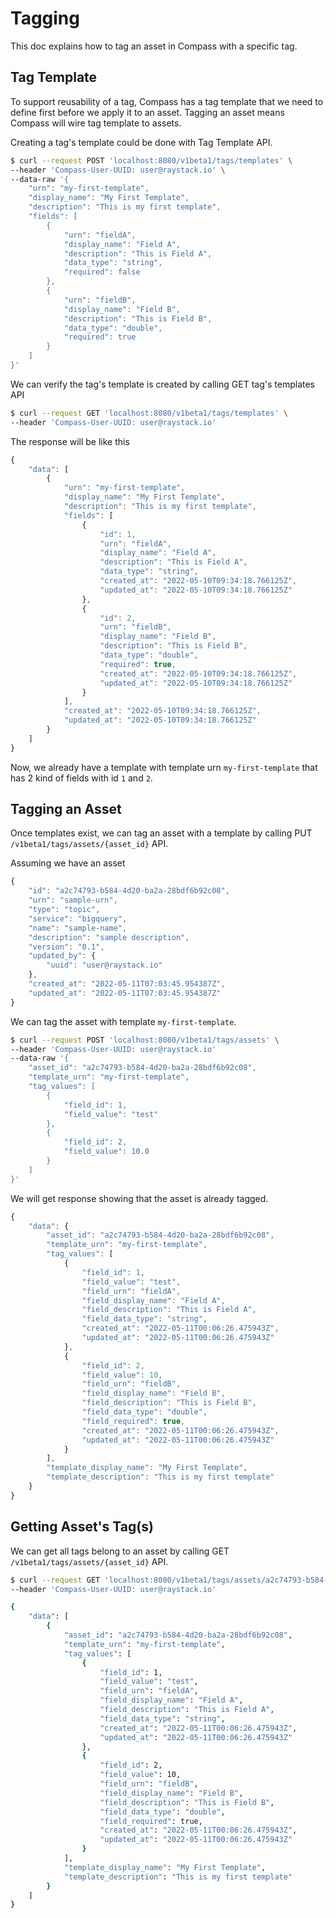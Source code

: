 # Tagging

This doc explains how to tag an asset in Compass with a specific tag.

## Tag Template

To support reusability of a tag, Compass has a tag template that we need to define first before we apply it to an asset. Tagging an asset means Compass will wire tag template to assets.

Creating a tag's template could be done with Tag Template API.

```bash
$ curl --request POST 'localhost:8080/v1beta1/tags/templates' \
--header 'Compass-User-UUID: user@raystack.io' \
--data-raw '{
    "urn": "my-first-template",
    "display_name": "My First Template",
    "description": "This is my first template",
    "fields": [
        {
            "urn": "fieldA",
            "display_name": "Field A",
            "description": "This is Field A",
            "data_type": "string",
            "required": false
        },
        {
            "urn": "fieldB",
            "display_name": "Field B",
            "description": "This is Field B",
            "data_type": "double",
            "required": true
        }
    ]
}'
```

We can verify the tag's template is created by calling GET tag's templates API

```bash
$ curl --request GET 'localhost:8080/v1beta1/tags/templates' \
--header 'Compass-User-UUID: user@raystack.io'
```

The response will be like this

```javascript
{
    "data": [
        {
            "urn": "my-first-template",
            "display_name": "My First Template",
            "description": "This is my first template",
            "fields": [
                {
                    "id": 1,
                    "urn": "fieldA",
                    "display_name": "Field A",
                    "description": "This is Field A",
                    "data_type": "string",
                    "created_at": "2022-05-10T09:34:18.766125Z",
                    "updated_at": "2022-05-10T09:34:18.766125Z"
                },
                {
                    "id": 2,
                    "urn": "fieldB",
                    "display_name": "Field B",
                    "description": "This is Field B",
                    "data_type": "double",
                    "required": true,
                    "created_at": "2022-05-10T09:34:18.766125Z",
                    "updated_at": "2022-05-10T09:34:18.766125Z"
                }
            ],
            "created_at": "2022-05-10T09:34:18.766125Z",
            "updated_at": "2022-05-10T09:34:18.766125Z"
        }
    ]
}
```

Now, we already have a template with template urn `my-first-template` that has 2 kind of fields with id `1` and `2`.

## Tagging an Asset

Once templates exist, we can tag an asset with a template by calling PUT `/v1beta1/tags/assets/{asset_id}` API.

Assuming we have an asset

```javascript
{
    "id": "a2c74793-b584-4d20-ba2a-28bdf6b92c08",
    "urn": "sample-urn",
    "type": "topic",
    "service": "bigquery",
    "name": "sample-name",
    "description": "sample description",
    "version": "0.1",
    "updated_by": {
        "uuid": "user@raystack.io"
    },
    "created_at": "2022-05-11T07:03:45.954387Z",
    "updated_at": "2022-05-11T07:03:45.954387Z"
}
```

We can tag the asset with template `my-first-template`.

```bash
$ curl --request POST 'localhost:8080/v1beta1/tags/assets' \
--header 'Compass-User-UUID: user@raystack.io'
--data-raw '{
    "asset_id": "a2c74793-b584-4d20-ba2a-28bdf6b92c08",
    "template_urn": "my-first-template",
    "tag_values": [
        {
            "field_id": 1,
            "field_value": "test"
        },
        {
            "field_id": 2,
            "field_value": 10.0
        }
    ]
}'
```

We will get response showing that the asset is already tagged.

```javascript
{
    "data": {
        "asset_id": "a2c74793-b584-4d20-ba2a-28bdf6b92c08",
        "template_urn": "my-first-template",
        "tag_values": [
            {
                "field_id": 1,
                "field_value": "test",
                "field_urn": "fieldA",
                "field_display_name": "Field A",
                "field_description": "This is Field A",
                "field_data_type": "string",
                "created_at": "2022-05-11T00:06:26.475943Z",
                "updated_at": "2022-05-11T00:06:26.475943Z"
            },
            {
                "field_id": 2,
                "field_value": 10,
                "field_urn": "fieldB",
                "field_display_name": "Field B",
                "field_description": "This is Field B",
                "field_data_type": "double",
                "field_required": true,
                "created_at": "2022-05-11T00:06:26.475943Z",
                "updated_at": "2022-05-11T00:06:26.475943Z"
            }
        ],
        "template_display_name": "My First Template",
        "template_description": "This is my first template"
    }
}
```

## Getting Asset's Tag(s)

We can get all tags belong to an asset by calling GET `/v1beta1/tags/assets/{asset_id}` API.

```bash
$ curl --request GET 'localhost:8080/v1beta1/tags/assets/a2c74793-b584-4d20-ba2a-28bdf6b92c08' \
--header 'Compass-User-UUID: user@raystack.io'

{
    "data": [
        {
            "asset_id": "a2c74793-b584-4d20-ba2a-28bdf6b92c08",
            "template_urn": "my-first-template",
            "tag_values": [
                {
                    "field_id": 1,
                    "field_value": "test",
                    "field_urn": "fieldA",
                    "field_display_name": "Field A",
                    "field_description": "This is Field A",
                    "field_data_type": "string",
                    "created_at": "2022-05-11T00:06:26.475943Z",
                    "updated_at": "2022-05-11T00:06:26.475943Z"
                },
                {
                    "field_id": 2,
                    "field_value": 10,
                    "field_urn": "fieldB",
                    "field_display_name": "Field B",
                    "field_description": "This is Field B",
                    "field_data_type": "double",
                    "field_required": true,
                    "created_at": "2022-05-11T00:06:26.475943Z",
                    "updated_at": "2022-05-11T00:06:26.475943Z"
                }
            ],
            "template_display_name": "My First Template",
            "template_description": "This is my first template"
        }
    ]
}
```
